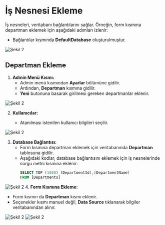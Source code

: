 # İş Nesnesi Ekleme

İş nesneleri, veritabanı bağlantılarını sağlar. Örneğin, form kısmına departman eklemek için aşağıdaki adımları izlenir:

- Bağlantılar  kısmında **DefaultDatabase** oluşturulmuştur.

 ![Şekil 2](/TimyaBPM-Documents/bağlantıı1.png)

   
##  Departman Ekleme

1. **Admin Menü Kısmı:**
   - Admin menü kısmından **Ayarlar** bölümüne gidilir.
   - Ardından, **Departman** kısmına gidilir.
   - **Yeni** butonuna basarak girilmesi gereken departmanlar eklenir.


 ![Şekil 2](/TimyaBPM-Documents/iş1.png)


2. **Kullanıcılar:**
   
   - Atanılması istenilen kullanıcı bilgileri seçilir.

![Şekil 2](/TimyaBPM-Documents/iş8.png)

3. **Database Bağlantısı:**
   - Form kısmına departman eklemek için veritabanında **Departman** tablosuna gidilir.
   - Aşağıdaki kodlar, database bağlantısını eklemek için iş nesnelerinde sorgu metni kısmına  eklenir:
     ```sql
     SELECT TOP (1000) [DepartmentId],[DepartmentName]
     FROM [Departments]
     ```

![Şekil 2](/TimyaBPM-Documents/iş2.png)
4. **Form Kısmına Ekleme:**
   - Form kısmın da **Departman** kısmı eklenir.
   - Seçenekler kısmı manuel değil, **Data Source** tıklanarak bilgiler veritabanından alınır.
  
 ![Şekil 2](/TimyaBPM-Documents/iş3.png)
  ![Şekil 2](/TimyaBPM-Documents/iş4.png)